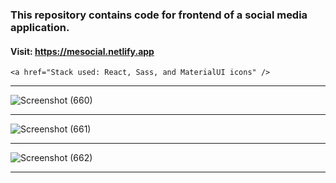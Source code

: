 ### This repository contains code for frontend of a social media application.
#### Visit: https://mesocial.netlify.app
````
<a href="Stack used: React, Sass, and MaterialUI icons" />
````
****
![Screenshot (660)](https://user-images.githubusercontent.com/70688937/198362442-266bed88-b4f0-4da3-800e-e3dbcbc5402a.png)
****
![Screenshot (661)](https://user-images.githubusercontent.com/70688937/198363278-572d4fef-e517-4ed4-a795-f70a6afb56ea.png)
****
![Screenshot (662)](https://user-images.githubusercontent.com/70688937/198363591-8847ec9b-edea-47e2-9803-1726b821798d.png)
****
